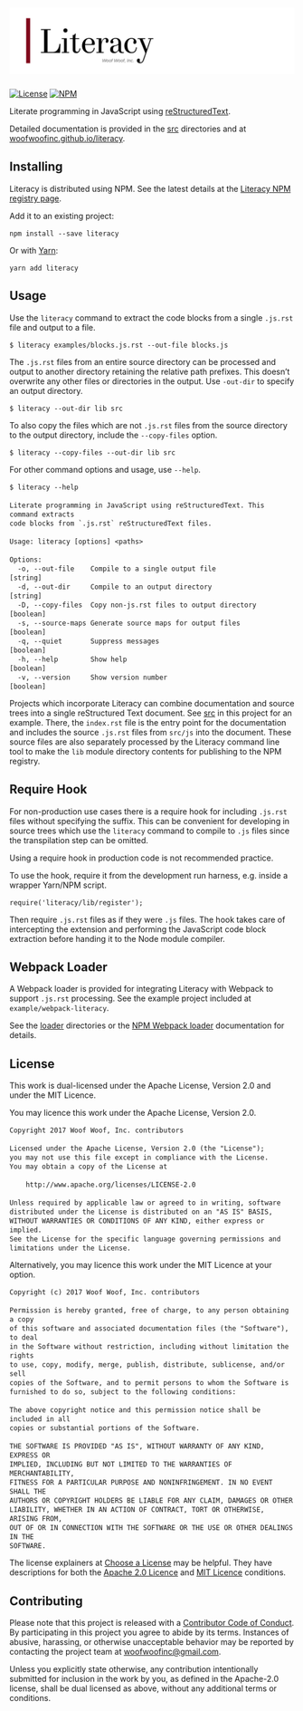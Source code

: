 # ![Literary](https://raw.githubusercontent.com/woofwoofinc/literacy/master/src/assets/title.png)

[![License](https://img.shields.io/badge/license-Apache--2.0%20OR%20MIT-blue.svg)](https://github.com/woofwoofinc/literacy#license)
[![NPM](https://img.shields.io/npm/v/literacy.svg)](https://www.npmjs.com/package/literacy)

Literate programming in JavaScript using [reStructuredText].

[reStructuredText]: http://docutils.sourceforge.net/rst.html

Detailed documentation is provided in the [src] directories and at
[woofwoofinc.github.io/literacy].

[src]: src
[woofwoofinc.github.io/literacy]: https://woofwoofinc.github.io/literacy


Installing
----------
Literacy is distributed using NPM. See the latest details at the
[Literacy NPM registry page].

[Literacy NPM registry page]: https://www.npmjs.com/package/literacy

Add it to an existing project:

    npm install --save literacy
    
Or with [Yarn]:

    yarn add literacy
    
[Yarn]: https://yarnpkg.com


Usage
-----
Use the `literacy` command to extract the code blocks from a single `.js.rst`
file and output to a file.

    $ literacy examples/blocks.js.rst --out-file blocks.js

The `.js.rst` files from an entire source directory can be processed and output
to another directory retaining the relative path prefixes. This doesn’t
overwrite any other files or directories in the output. Use `-out-dir` to
specify an output directory.

    $ literacy --out-dir lib src

To also copy the files which are not `.js.rst` files from the source directory
to the output directory, include the `--copy-files` option.

    $ literacy --copy-files --out-dir lib src

For other command options and usage, use `--help`.

    $ literacy --help
    
    Literate programming in JavaScript using reStructuredText. This command extracts
    code blocks from `.js.rst` reStructuredText files.
    
    Usage: literacy [options] <paths>
    
    Options:
      -o, --out-file    Compile to a single output file                     [string]
      -d, --out-dir     Compile to an output directory                      [string]
      -D, --copy-files  Copy non-js.rst files to output directory          [boolean]
      -s, --source-maps Generate source maps for output files              [boolean]
      -q, --quiet       Suppress messages                                  [boolean]
      -h, --help        Show help                                          [boolean]
      -v, --version     Show version number                                [boolean]

Projects which incorporate Literacy can combine documentation and source trees
into a single reStructured Text document. See [src] in this project for an
example. There, the `index.rst` file is the entry point for the documentation
and includes the source `.js.rst` files from `src/js` into the document. These
source files are also separately processed by the Literacy command line tool to
make the `lib` module directory contents for publishing to the NPM registry.


Require Hook
------------
For non-production use cases there is a require hook for including `.js.rst`
files without specifying the suffix. This can be convenient for developing in
source trees which use the `literacy` command to compile to `.js` files since
the transpilation step can be omitted.

Using a require hook in production code is not recommended practice.

To use the hook, require it from the development run harness, e.g. inside a
wrapper Yarn/NPM script.

    require('literacy/lib/register');

Then require `.js.rst` files as if they were `.js` files. The hook takes care
of intercepting the extension and performing the JavaScript code block
extraction before handing it to the Node module compiler.


Webpack Loader
--------------
A Webpack loader is provided for integrating Literacy with Webpack to support
`.js.rst` processing. See the example project included at
`example/webpack-literacy`.

See the [loader] directories or the [NPM Webpack loader] documentation for
details.

[loader]: loader
[NPM Webpack loader]: https://www.npmjs.com/package/literacy-loader


License
-------
This work is dual-licensed under the Apache License, Version 2.0 and under the
MIT Licence.

You may licence this work under the Apache License, Version 2.0.

    Copyright 2017 Woof Woof, Inc. contributors

    Licensed under the Apache License, Version 2.0 (the "License");
    you may not use this file except in compliance with the License.
    You may obtain a copy of the License at

        http://www.apache.org/licenses/LICENSE-2.0

    Unless required by applicable law or agreed to in writing, software
    distributed under the License is distributed on an "AS IS" BASIS,
    WITHOUT WARRANTIES OR CONDITIONS OF ANY KIND, either express or implied.
    See the License for the specific language governing permissions and
    limitations under the License.

Alternatively, you may licence this work under the MIT Licence at your option.

    Copyright (c) 2017 Woof Woof, Inc. contributors

    Permission is hereby granted, free of charge, to any person obtaining a copy
    of this software and associated documentation files (the "Software"), to deal
    in the Software without restriction, including without limitation the rights
    to use, copy, modify, merge, publish, distribute, sublicense, and/or sell
    copies of the Software, and to permit persons to whom the Software is
    furnished to do so, subject to the following conditions:

    The above copyright notice and this permission notice shall be included in all
    copies or substantial portions of the Software.

    THE SOFTWARE IS PROVIDED "AS IS", WITHOUT WARRANTY OF ANY KIND, EXPRESS OR
    IMPLIED, INCLUDING BUT NOT LIMITED TO THE WARRANTIES OF MERCHANTABILITY,
    FITNESS FOR A PARTICULAR PURPOSE AND NONINFRINGEMENT. IN NO EVENT SHALL THE
    AUTHORS OR COPYRIGHT HOLDERS BE LIABLE FOR ANY CLAIM, DAMAGES OR OTHER
    LIABILITY, WHETHER IN AN ACTION OF CONTRACT, TORT OR OTHERWISE, ARISING FROM,
    OUT OF OR IN CONNECTION WITH THE SOFTWARE OR THE USE OR OTHER DEALINGS IN THE
    SOFTWARE.

The license explainers at [Choose a License] may be helpful. They have
descriptions for both the [Apache 2.0 Licence] and [MIT Licence] conditions.

[Choose a License]: http://choosealicense.com
[Apache 2.0 Licence]: http://choosealicense.com/licenses/apache-2.0/
[MIT Licence]: http://choosealicense.com/licenses/mit/


Contributing
------------
Please note that this project is released with a [Contributor Code of Conduct].
By participating in this project you agree to abide by its terms. Instances of
abusive, harassing, or otherwise unacceptable behavior may be reported by
contacting the project team at woofwoofinc@gmail.com.

[Contributor Code of Conduct]: src/conduct.rst

Unless you explicitly state otherwise, any contribution intentionally submitted
for inclusion in the work by you, as defined in the Apache-2.0 license, shall be
dual licensed as above, without any additional terms or conditions.
